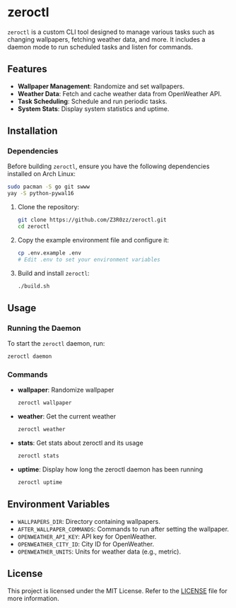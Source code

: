 # zeroctl

`zeroctl` is a custom CLI tool designed to manage various tasks such as changing wallpapers, fetching weather data, and more. It includes a daemon mode to run scheduled tasks and listen for commands.

## Features

- **Wallpaper Management**: Randomize and set wallpapers.
- **Weather Data**: Fetch and cache weather data from OpenWeather API.
- **Task Scheduling**: Schedule and run periodic tasks.
- **System Stats**: Display system statistics and uptime.

## Installation

### Dependencies

Before building `zeroctl`, ensure you have the following dependencies installed on Arch Linux:

```sh
sudo pacman -S go git swww
yay -S python-pywal16
```

1. Clone the repository:
    ```sh
    git clone https://github.com/Z3R0zz/zeroctl.git
    cd zeroctl
    ```

2. Copy the example environment file and configure it:
    ```sh
    cp .env.example .env
    # Edit .env to set your environment variables
    ```

3. Build and install `zeroctl`:
    ```sh
    ./build.sh
    ```

## Usage

### Running the Daemon

To start the `zeroctl` daemon, run:
```sh
zeroctl daemon
```

### Commands

- **wallpaper**: Randomize wallpaper
    ```sh
    zeroctl wallpaper
    ```

- **weather**: Get the current weather
    ```sh
    zeroctl weather
    ```

- **stats**: Get stats about zeroctl and its usage
    ```sh
    zeroctl stats
    ```

- **uptime**: Display how long the zeroctl daemon has been running
    ```sh
    zeroctl uptime
    ```

## Environment Variables

- `WALLPAPERS_DIR`: Directory containing wallpapers.
- `AFTER_WALLPAPER_COMMANDS`: Commands to run after setting the wallpaper.
- `OPENWEATHER_API_KEY`: API key for OpenWeather.
- `OPENWEATHER_CITY_ID`: City ID for OpenWeather.
- `OPENWEATHER_UNITS`: Units for weather data (e.g., metric).

## License

This project is licensed under the MIT License. Refer to the [LICENSE](LICENSE) file for more information.
